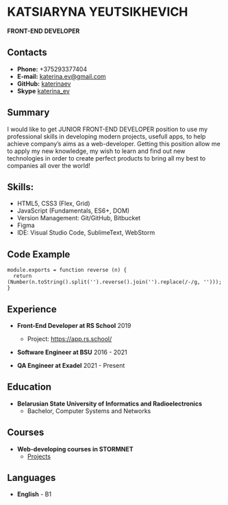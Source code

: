 # KATSIARYNA YEUTSIKHEVICH
**FRONT-END DEVELOPER**


## Contacts

* **Phone:** +375293377404
* **E-mail:** [katerina.ev@gmail.com](katerina.ev@gmail.com)
* **GitHub:** [katerinaev](https://github.com/katerinaev/)
* **Skype** [katerina_ev](https://skype:katerina_ev)

## Summary

I would like to get JUNIOR FRONT-END DEVELOPER position to use my professional skills in developing modern projects, usefull apps, to help achieve company’s aims as a web-developer. Getting this position allow me to apply my new knowledge, my wish to learn and find out new technologies in order to create perfect products to bring all my best to companies all over the world!

## Skills:

  * HTML5, CSS3 (Flex, Grid) 
  * JavaScript (Fundamentals, ES6+, DOM)
  * Version Management: Git/GitHub, Bitbucket
  * Figma
  * IDE: Visual Studio Code, SublimeText, WebStorm

## Code Example

```
module.exports = function reverse (n) {
  return (Number(n.toString().split('').reverse().join('').replace(/-/g, '')));
}
```
## Experience

* **Front-End Developer at RS School** 2019
	* Project: https://app.rs.school/
	
* **Software Engineer at BSU** 2016 - 2021
* **QA Engineer at Exadel** 2021 - Present

## Education

* **Belarusian State University of Informatics and Radioelectronics**
  * Bachelor, Computer Systems and Networks

## Courses

* **Web-developing courses in STORMNET**
  * [Projects](https://bitbucket.org/evtihevich/katerinaev/src/master/)

## Languages
* **English** - B1

